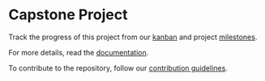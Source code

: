# Capstone Project

Track the progress of this project from our [kanban](https://github.com/orgs/ntu-ce8-project/projects/2) and project [milestones](https://github.com/ntu-ce8-project/eks-infra/milestones).

For more details, read the [documentation](https://github.com/ntu-ce8-project/eks-infra/wiki).

To contribute to the repository, follow our [contribution guidelines](/CONTRIBUTING.md).
